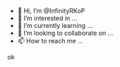 - 👋 Hi, I’m @InfinityRKoP
- 👀 I’m interested in ...
- 🌱 I’m currently learning ...
- 💞️ I’m looking to collaborate on ...
- 📫 How to reach me ...

<!---
InfinityRKoP/InfinityRKoP is a ✨ special ✨ repository because its `README.md` (this file) appears on your GitHub profile.
You can click the Preview link to take a look at your changes.
---> ok

